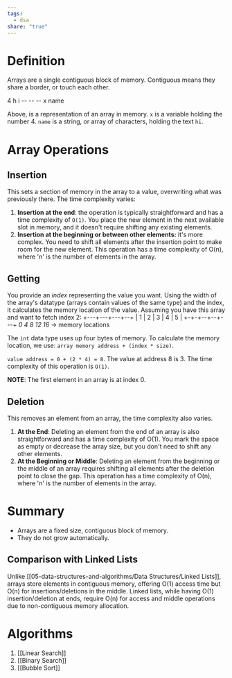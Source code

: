 ```yaml
---
tags:
  - dsa
share: "true"
---
```

# Definition
Arrays are a single contiguous block of memory. Contiguous means they share a border, or touch each other.

4    h  i
\--   -- --
x    name

Above, is a representation of an array in memory. `x` is a variable holding the number 4. `name` is a string, or array of characters, holding the text `hi`. 

# Array Operations
## Insertion
This sets a section of memory in the array to a value, overwriting what was previously there. The time complexity varies:
1. **Insertion at the end**: the operation is typically straightforward and has a time complexity of `O(1)`. You place the new element in the next available slot in memory, and it doesn't require shifting any existing elements.
2. **Insertion at the beginning or between other elements:** it's more complex. You need to shift all elements after the insertion point to make room for the new element. This operation has a time complexity of O(n), where 'n' is the number of elements in the array.

## Getting
You provide an *index* representing the value you want. Using the width of the array's datatype (arrays contain values of the same type) and the index, it calculates the memory location of the value.
Assuming you have this array and want to fetch index 2:
+---+---+---+--+
| 1 | 2 | 3 | 4 | 5 |
+-+-+--+--+---+
*0   4   8  12  16* -> memory locations

The `int` data type uses up four bytes of memory. To calculate the memory location, we use:
`array memory address + (index * size)`.

`value address = 0 + (2 * 4) = 8`. The value at address 8 is 3. 
The time complexity of this operation is `O(1)`.

**NOTE**: The first element in an array is at index 0.
## Deletion
This removes an element from an array, the time complexity also varies.
1. **At the End**: Deleting an element from the end of an array is also straightforward and has a time complexity of O(1). You mark the space as empty or decrease the array size, but you don't need to shift any other elements.
2. **At the Beginning or Middle**: Deleting an element from the beginning or the middle of an array requires shifting all elements after the deletion point to close the gap. This operation has a time complexity of O(n), where 'n' is the number of elements in the array.

# Summary
- Arrays are a fixed size, contiguous block of memory.
- They do not grow automatically.

## Comparison with Linked Lists
Unlike [[05-data-structures-and-algorithms/Data Structures/Linked Lists]], arrays store elements in contiguous memory, offering O(1) access time but O(n) for insertions/deletions in the middle. Linked lists, while having O(1) insertion/deletion at ends, require O(n) for access and middle operations due to non-contiguous memory allocation.

# Algorithms
1. [[Linear Search]]
2. [[Binary Search]]
3. [[Bubble Sort]]